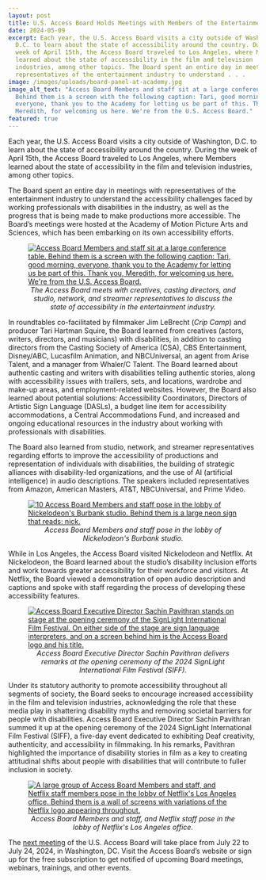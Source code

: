 ```yaml
---
layout: post
title: U.S. Access Board Holds Meetings with Members of the Entertainment Industry
date: 2024-05-09
excerpt: Each year, the U.S. Access Board visits a city outside of Washington,
  D.C. to learn about the state of accessibility around the country. During the
  week of April 15th, the Access Board traveled to Los Angeles, where Members
  learned about the state of accessibility in the film and television
  industries, among other topics. The Board spent an entire day in meetings with
  representatives of the entertainment industry to understand . . .
image: /images/uploads/board-panel-at-academy.jpg
image_alt_text: "Access Board Members and staff sit at a large conference table.
  Behind them is a screen with the following caption: Tari, good morning,
  everyone, thank you to the Academy for letting us be part of this. Thank you,
  Meredith, for welcoming us here. We're from the U.S. Access Board."
featured: true
---
```

Each year, the U.S. Access Board visits a city outside of Washington, D.C. to learn about the state of accessibility around the country. During the week of April 15th, the Access Board traveled to Los Angeles, where Members learned about the state of accessibility in the film and television industries, among other topics.

The Board spent an entire day in meetings with representatives of the entertainment industry to understand the accessibility challenges faced by working professionals with disabilities in the industry, as well as the progress that is being made to make productions more accessible. The Board’s meetings were hosted at the Academy of Motion Picture Arts and Sciences, which has been embarking on its own accessibility efforts.

<figure class="img-left">
  <a href="{{ site.baseurl }}/images/uploads/board-panel-at-academy.jpg">
    <img src="{{ site.baseurl }}/images/uploads/board-panel-at-academy.jpg" alt="Access Board Members and staff sit at a large conference table. Behind them is a screen with the following caption: Tari, good morning, everyone, thank you to the Academy for letting us be part of this. Thank you, Meredith, for welcoming us here. We're from the U.S. Access Board." class="center">
  </a>
  <figcaption style="text-align:center">
    <em>The Access Board meets with creatives, casting directors, and studio, network, and streamer representatives to discuss the state of accessibility in the entertainment industry.</em>
  </figcaption>
</figure>

In roundtables co-facilitated by filmmaker Jim LeBrecht (*Crip Camp*) and producer Tari Hartman Squire, the Board learned from creatives (actors, writers, directors, and musicians) with disabilities, in addition to casting directors from the Casting Society of America (CSA), CBS Entertainment, Disney/ABC, Lucasfilm Animation, and NBCUniversal, an agent from Arise Talent, and a manager from Whaler/C Talent. The Board learned about authentic casting and writers with disabilities telling authentic stories, along with accessibility issues with trailers, sets, and locations, wardrobe and make-up areas, and employment-related websites. However, the Board also learned about potential solutions: Accessibility Coordinators, Directors of Artistic Sign Language (DASLs), a budget line item for accessibility accommodations, a Central Accommodations Fund, and increased and ongoing educational resources in the industry about working with professionals with disabilities.

The Board also learned from studio, network, and streamer representatives regarding efforts to improve the accessibility of productions and representation of individuals with disabilities, the building of strategic alliances with disability-led organizations, and the use of AI (artificial intelligence) in audio descriptions. The speakers included representatives from Amazon, American Masters, AT&T, NBCUniversal, and Prime Video.

<figure class="img-right">
  <a href="{{ site.baseurl }}/images/uploads/staff-members-with-nickelodeon-sign.jpg">
    <img src="{{ site.baseurl }}/images/uploads/staff-members-with-nickelodeon-sign.jpg" alt="10 Access Board Members and staff pose in the lobby of Nickelodeon's Burbank studio. Behind them is a large neon sign that reads: nick." class="center">
  </a>
  <figcaption style="text-align:center">
    <em>Access Board Members and staff pose in the lobby of Nickelodeon's Burbank studio.</em>
  </figcaption>
</figure>

While in Los Angeles, the Access Board visited Nickelodeon and Netflix. At Nickelodeon, the Board learned about the studio’s disability inclusion efforts and work towards greater accessibility for their workforce and visitors. At Netflix, the Board viewed a demonstration of open audio description and captions and spoke with staff regarding the process of developing these accessibility features.

<figure class="img-left">
  <a href="{{ site.baseurl }}/images/uploads/sachin-at-signlight-festival.jpg">
    <img src="{{ site.baseurl }}/images/uploads/sachin-at-signlight-festival.jpg" alt="Access Board Executive Director Sachin Pavithran stands on stage at the opening ceremony of the SignLight International Film Festival. On either side of the stage are sign language interpreters, and on a screen behind him is the Access Board logo and his title." class="center">
  </a>
  <figcaption style="text-align:center">
    <em>Access Board Executive Director Sachin Pavithran delivers remarks at the opening ceremony of the 2024 SignLight International Film Festival (SIFF).</em>
  </figcaption>
</figure>

Under its statutory authority to promote accessibility throughout all segments of society, the Board seeks to encourage increased accessibility in the film and television industries, acknowledging the role that these media play in shattering disability myths and removing societal barriers for people with disabilities. Access Board Executive Director Sachin Pavithran summed it up at the opening ceremony of the 2024 SignLight International Film Festival (SIFF), a five-day event dedicated to exhibiting Deaf creativity, authenticity, and accessibility in filmmaking. In his remarks, Pavithran highlighted the importance of disability stories in film as a key to creating attitudinal shifts about people with disabilities that will contribute to fuller inclusion in society.

<figure class="img-right">
  <a href="{{ site.baseurl }}/images/uploads/members-staff-at-netflix.jpg">
    <img src="{{ site.baseurl }}/images/uploads/members-staff-at-netflix.jpg" alt="A large group of Access Board Members and staff, and Netflix staff members pose in the lobby of Netflix's Los Angeles office. Behind them is a wall of screens with variations of the Netflix logo appearing throughout." class="center">
  </a>
  <figcaption style="text-align:center">
    <em>Access Board Members and staff, and Netflix staff pose in the lobby of Netflix's Los Angeles office.</em>
  </figcaption>
</figure>

The [next meeting](https://www.access-board.gov/about/meetings.html) of the U.S. Access Board will take place from July 22 to July 24, 2024, in Washington, DC. Visit the Access Board’s website or sign up for the free subscription to get notified of upcoming Board meetings, webinars, trainings, and other events.